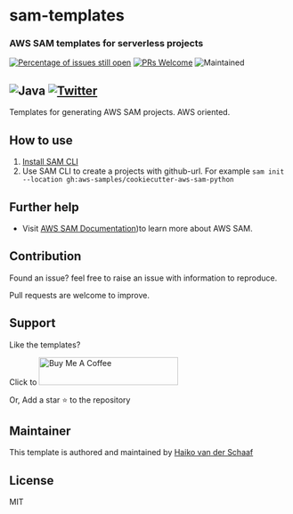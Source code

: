 # sam-templates
### AWS SAM templates for serverless projects
[![Percentage of issues still open](http://isitmaintained.com/badge/open/Naereen/badges.svg)](http://isitmaintained.com/project/Naereen/badges 'Percentage of issues still open')
[![PRs Welcome](https://img.shields.io/badge/PRs-welcome-brightgreen.svg)](https://github.com/sudokar/nx-serverless)
![Maintained](https://img.shields.io/maintenance/yes/2022.svg)

![Java](https://img.shields.io/badge/Java-ED8B00?style=for-the-badge&logo=java&logoColor=white)
<a href="https://twitter.com/DeHaiko"><img alt="Twitter" src="https://img.shields.io/twitter/follow/dehaiko?style=social"></a>
---
Templates for generating AWS SAM projects. AWS oriented.


## How to use 
1. [Install SAM CLI](https://docs.aws.amazon.com/serverless-application-model/latest/developerguide/serverless-sam-cli-install.html)
2. Use SAM CLI to create a projects with github-url. For example
   ```sam init --location gh:aws-samples/cookiecutter-aws-sam-python```
   

## Further help

- Visit [AWS SAM Documentation](https://docs.aws.amazon.com/serverless-application-model/latest/developerguide/what-is-sam.html))to learn more about AWS SAM.

## Contribution

Found an issue? feel free to raise an issue with information to reproduce.

Pull requests are welcome to improve.

## Support

Like the templates?

Click to <a href="https://www.buymeacoffee.com/haiko" target="_blank"><img src="https://cdn.buymeacoffee.com/buttons/default-orange.png" alt="Buy Me A Coffee" height="50" width="250"></a>

Or, Add a star :star: to the repository

## Maintainer

This template is authored and maintained by [Haiko van der Schaaf](https://github.com/cyberworkz)

## License

MIT

